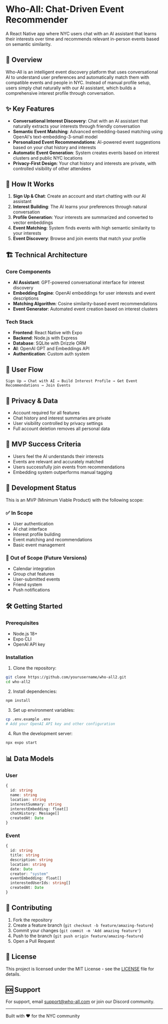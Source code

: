 # Who-All: Chat-Driven Event Recommender

A React Native app where NYC users chat with an AI assistant that learns their interests over time and recommends relevant in-person events based on semantic similarity.

## 🎯 Overview

Who-All is an intelligent event discovery platform that uses conversational AI to understand user preferences and automatically match them with compatible events and people in NYC. Instead of manual profile setup, users simply chat naturally with our AI assistant, which builds a comprehensive interest profile through conversation.

## ✨ Key Features

- **Conversational Interest Discovery**: Chat with an AI assistant that naturally extracts your interests through friendly conversation
- **Semantic Event Matching**: Advanced embedding-based matching using OpenAI's text-embedding-3-small model
- **Personalized Event Recommendations**: AI-powered event suggestions based on your chat history and interests
- **Automatic Event Generation**: System creates events based on interest clusters and public NYC locations
- **Privacy-First Design**: Your chat history and interests are private, with controlled visibility of other attendees

## 🚀 How It Works

1. **Sign Up & Chat**: Create an account and start chatting with our AI assistant
2. **Interest Building**: The AI learns your preferences through natural conversation
3. **Profile Generation**: Your interests are summarized and converted to vector embeddings
4. **Event Matching**: System finds events with high semantic similarity to your interests
5. **Event Discovery**: Browse and join events that match your profile

## 🏗️ Technical Architecture

### Core Components

- **AI Assistant**: GPT-powered conversational interface for interest discovery
- **Embedding Engine**: OpenAI embeddings for user interests and event descriptions
- **Matching Algorithm**: Cosine similarity-based event recommendations
- **Event Generator**: Automated event creation based on interest clusters

### Tech Stack

- **Frontend**: React Native with Expo
- **Backend**: Node.js with Express
- **Database**: SQLite with Drizzle ORM
- **AI**: OpenAI GPT and Embeddings API
- **Authentication**: Custom auth system

## 📱 User Flow

```
Sign Up → Chat with AI → Build Interest Profile → Get Event Recommendations → Join Events
```

## 🔐 Privacy & Data

- Account required for all features
- Chat history and interest summaries are private
- User visibility controlled by privacy settings
- Full account deletion removes all personal data

## 🎯 MVP Success Criteria

- Users feel the AI understands their interests
- Events are relevant and accurately matched
- Users successfully join events from recommendations
- Embedding system outperforms manual tagging

## 🚧 Development Status

This is an MVP (Minimum Viable Product) with the following scope:

### ✅ In Scope
- User authentication
- AI chat interface
- Interest profile building
- Event matching and recommendations
- Basic event management

### 🚫 Out of Scope (Future Versions)
- Calendar integration
- Group chat features
- User-submitted events
- Friend system
- Push notifications

## 🛠️ Getting Started

### Prerequisites
- Node.js 18+
- Expo CLI
- OpenAI API key

### Installation

1. Clone the repository:
```bash
git clone https://github.com/yourusername/who-all2.git
cd who-all2
```

2. Install dependencies:
```bash
npm install
```

3. Set up environment variables:
```bash
cp .env.example .env
# Add your OpenAI API key and other configuration
```

4. Run the development server:
```bash
npx expo start
```

## 📊 Data Models

### User
```typescript
{
  id: string
  name: string
  location: string
  interestSummary: string
  interestEmbedding: float[]
  chatHistory: Message[]
  createdAt: Date
}
```

### Event
```typescript
{
  id: string
  title: string
  description: string
  location: string
  date: Date
  creator: "system"
  eventEmbedding: float[]
  interestedUserIds: string[]
  createdAt: Date
}
```

## 🤝 Contributing

1. Fork the repository
2. Create a feature branch (`git checkout -b feature/amazing-feature`)
3. Commit your changes (`git commit -m 'Add amazing feature'`)
4. Push to the branch (`git push origin feature/amazing-feature`)
5. Open a Pull Request

## 📄 License

This project is licensed under the MIT License - see the [LICENSE](LICENSE) file for details.

## 🆘 Support

For support, email support@who-all.com or join our Discord community.

---

Built with ❤️ for the NYC community
